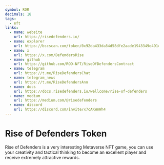 ```yaml
---
symbol: RDR
decimals: 18
tags:
  - nft
links:
  - name: website
    url: https://risedefenders.io/
  - name: explorer
    url: https://bscscan.com/token/0x92da433da84d58dfe2aade1943349e491cbd6820
  - name: x
    url: https://x.com/DefendersRise
  - name: github
    url: https://github.com/ROD-NFT/RiseOfDefendersContract
  - name: telegram
    url: https://t.me/RiseDefendersChat
  - name: telegram_news
    url: https://t.me/RiseDefendersAnn
  - name: docs
    url: https://docs.risedefenders.io/wellcome/rise-of-defenders
  - name: medium
    url: https://medium.com/@risedefenders
  - name: discord
    url: https://discord.com/invite/x7cAKWnWh4
---
```


# Rise of Defenders Token

Rise of Defenders is a very interesting Metaverse NFT game, you can use your creativity and tactical thinking to become an excellent player and receive extremely attractive rewards.
